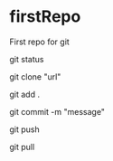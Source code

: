 # firstRepo
First repo for git

git status

git clone "url"

git add . 

git commit -m "message"

git push

git pull


